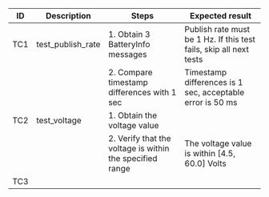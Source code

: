 | ID  | Description       | Steps                                                    | Expected result                                                    |
|-    |-                  |-                                                         |-                                                                   |
| TC1 | test_publish_rate | 1. Obtain 3 BatteryInfo messages                         | Publish rate must be 1 Hz. If this test fails, skip all next tests |
|     |                   | 2. Compare timestamp differences with 1 sec              | Timestamp differences is 1 sec, acceptable error is 50 ms          |
| TC2 | test_voltage      | 1. Obtain the voltage value                              |                                                                    |
|     |                   | 2. Verify that the voltage is within the specified range | The voltage value is within [4.5, 60.0] Volts                      |
| TC3 | 

